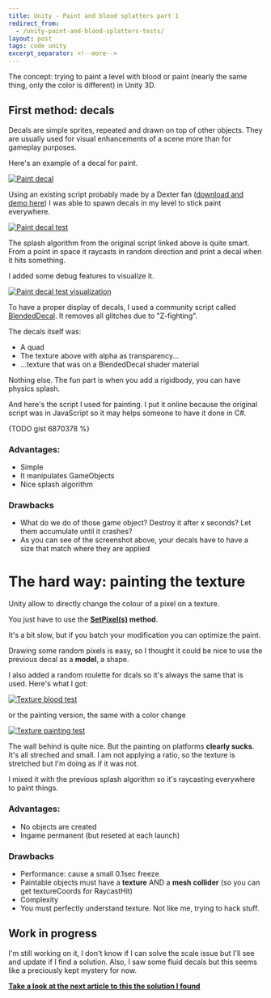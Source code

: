 ```yaml
---
title: Unity - Paint and blood splatters part 1
redirect_from:
  - /unity-paint-and-blood-splatters-tests/
layout: post
tags: code unity
excerpt_separator: <!--more-->
---
```


The concept: trying to paint a level with blood or paint (nearly the same thing, only the color is different) in Unity 3D.

<!--more-->

## First method: decals

Decals are simple sprites, repeated and drawn on top of other objects. They are usually used for visual enhancements of a scene more than for gameplay purposes.

Here's an example of a decal for paint.

[  ![Paint decal][url_img_decal_paint]  ][url_img_decal_paint]

Using an existing script probably made by a Dexter fan ([download and demo here](http://forum.unity3d.com/threads/2562-blood-splatter)) I was able to spawn decals in my level to stick paint everywhere.

[  ![Paint decal test][url_img_decal_paint_test]  ][url_img_decal_paint_test]

The splash algorithm from the original script linked above is quite smart. From a point in space it raycasts in random direction and print a decal when it hits something.

I added some debug features to visualize it.

[  ![Paint decal test visualization][url_img_decal_paint_test_vizualize]  ][url_img_decal_paint_test_vizualize]

To have a proper display of decals, I used a community script called [BlendedDecal](http://wiki.unity3d.com/index.php/BlendedDecal). It removes all glitches due to "Z-fighting".

The decals itself was:

- A quad
- The texture above with alpha as transparency...
- ...texture that was on a BlendedDecal shader material

Nothing else. The fun part is when you add a rigidbody, you can have physics splash.

And here's the script I used for painting. I put it online because the original script was in JavaScript so it may helps someone to have it done in C#.

{TODO gist 6870378 %}

### Advantages:

- Simple
- It manipulates GameObjects
- Nice splash algorithm

### Drawbacks

- What do we do of those game object? Destroy it after x seconds? Let them accumulate until it crashes?
- As you can see of the screenshot above, your decals have to have a size that match where they are applied

# The hard way: painting the texture

Unity allow to directly change the colour of a pixel on a texture.

You just have to use the **[SetPixel(s)](http://docs.unity3d.com/Documentation/ScriptReference/Texture2D.SetPixel.html) method**.

It's a bit slow, but if you batch your modification you can optimize the paint.

Drawing some random pixels is easy, so I thought it could be nice to use the previous decal as a **model**, a shape.

I also added a random roulette for dcals so it's always the same that is used. Here's what I got:

[  ![Texture blood test][url_img_texture_dexter]  ][url_img_texture_dexter]

or the painting version, the same with a color change

[  ![Texture painting test][url_img_texture_colors]  ][url_img_texture_colors]

The wall behind is quite nice.
But the painting on platforms **clearly sucks**. It's all streched and small. I am not applying a ratio, so the texture is stretched but I'm doing as if it was not.

I mixed it with the previous splash algorithm so it's raycasting everywhere to paint things.

### Advantages:

- No objects are created
- Ingame permanent (but reseted at each launch)

### Drawbacks

- Performance: cause a small 0.1sec freeze
- Paintable objects must have a **texture** AND a **mesh collider** (so you can get textureCoords for RaycastHit)
- Complexity
- You must perfectly understand texture. Not like me, trying to hack stuff.

## Work in progress

I'm still working on it, I don't know if I can solve the scale issue but I'll see and update if I find a solution.
Also, I saw some fluid decals but this seems like a preciously kept mystery for now.

**[Take a look at the next article to this the solution I found](http://dmayance.com/unity-paint-part-2/)**

[url_img_decal_paint]: {{site.url}}/static/content/posts/2013-10-08/paint.png

[url_img_decal_paint_test]: {{site.url}}/static/content/posts/2013-10-08/paint_test.png

[url_img_decal_paint_test_vizualize]: {{site.url}}/static/content/posts/2013-10-08/paint_test_visualize.png

[url_img_texture_dexter]: {{site.url}}/static/content/posts/2013-10-08/dexter.png

[url_img_texture_colors]: {{site.url}}/static/content/posts/2013-10-08/colours.png

[url_img_decal_paint_test_vizualize]: {{site.url}}/static/content/posts/2013-10-08/paint_test_visualize.png
